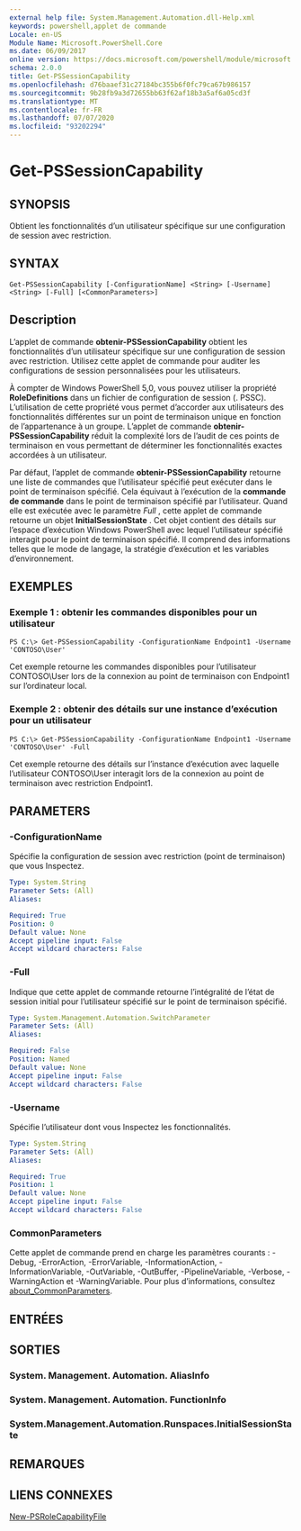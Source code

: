 ```yaml
---
external help file: System.Management.Automation.dll-Help.xml
keywords: powershell,applet de commande
Locale: en-US
Module Name: Microsoft.PowerShell.Core
ms.date: 06/09/2017
online version: https://docs.microsoft.com/powershell/module/microsoft.powershell.core/get-pssessioncapability?view=powershell-5.1&WT.mc_id=ps-gethelp
schema: 2.0.0
title: Get-PSSessionCapability
ms.openlocfilehash: d76baaef31c27184bc355b6f0fc79ca67b986157
ms.sourcegitcommit: 9b28fb9a3d72655bb63f62af18b3a5af6a05cd3f
ms.translationtype: MT
ms.contentlocale: fr-FR
ms.lasthandoff: 07/07/2020
ms.locfileid: "93202294"
---
```

# Get-PSSessionCapability

## SYNOPSIS
Obtient les fonctionnalités d’un utilisateur spécifique sur une configuration de session avec restriction.

## SYNTAX

```
Get-PSSessionCapability [-ConfigurationName] <String> [-Username] <String> [-Full] [<CommonParameters>]
```

## Description
L’applet de commande **obtenir-PSSessionCapability** obtient les fonctionnalités d’un utilisateur spécifique sur une configuration de session avec restriction.
Utilisez cette applet de commande pour auditer les configurations de session personnalisées pour les utilisateurs.

À compter de Windows PowerShell 5,0, vous pouvez utiliser la propriété **RoleDefinitions** dans un fichier de configuration de session (. PSSC).
L’utilisation de cette propriété vous permet d’accorder aux utilisateurs des fonctionnalités différentes sur un point de terminaison unique en fonction de l’appartenance à un groupe.
L’applet de commande **obtenir-PSSessionCapability** réduit la complexité lors de l’audit de ces points de terminaison en vous permettant de déterminer les fonctionnalités exactes accordées à un utilisateur.

Par défaut, l’applet de commande **obtenir-PSSessionCapability** retourne une liste de commandes que l’utilisateur spécifié peut exécuter dans le point de terminaison spécifié.
Cela équivaut à l’exécution de la **commande de commande** dans le point de terminaison spécifié par l’utilisateur.
Quand elle est exécutée avec le paramètre *Full* , cette applet de commande retourne un objet **InitialSessionState** .
Cet objet contient des détails sur l’espace d’exécution Windows PowerShell avec lequel l’utilisateur spécifié interagit pour le point de terminaison spécifié.
Il comprend des informations telles que le mode de langage, la stratégie d’exécution et les variables d’environnement.

## EXEMPLES

### Exemple 1 : obtenir les commandes disponibles pour un utilisateur

```
PS C:\> Get-PSSessionCapability -ConfigurationName Endpoint1 -Username 'CONTOSO\User'
```

Cet exemple retourne les commandes disponibles pour l’utilisateur CONTOSO\User lors de la connexion au point de terminaison con Endpoint1 sur l’ordinateur local.

### Exemple 2 : obtenir des détails sur une instance d’exécution pour un utilisateur

```
PS C:\> Get-PSSessionCapability -ConfigurationName Endpoint1 -Username 'CONTOSO\User' -Full
```

Cet exemple retourne des détails sur l’instance d’exécution avec laquelle l’utilisateur CONTOSO\User interagit lors de la connexion au point de terminaison avec restriction Endpoint1.

## PARAMETERS

### -ConfigurationName
Spécifie la configuration de session avec restriction (point de terminaison) que vous Inspectez.

```yaml
Type: System.String
Parameter Sets: (All)
Aliases:

Required: True
Position: 0
Default value: None
Accept pipeline input: False
Accept wildcard characters: False
```

### -Full
Indique que cette applet de commande retourne l’intégralité de l’état de session initial pour l’utilisateur spécifié sur le point de terminaison spécifié.

```yaml
Type: System.Management.Automation.SwitchParameter
Parameter Sets: (All)
Aliases:

Required: False
Position: Named
Default value: None
Accept pipeline input: False
Accept wildcard characters: False
```

### -Username
Spécifie l’utilisateur dont vous Inspectez les fonctionnalités.

```yaml
Type: System.String
Parameter Sets: (All)
Aliases:

Required: True
Position: 1
Default value: None
Accept pipeline input: False
Accept wildcard characters: False
```

### CommonParameters
Cette applet de commande prend en charge les paramètres courants : -Debug, -ErrorAction, -ErrorVariable, -InformationAction, -InformationVariable, -OutVariable, -OutBuffer, -PipelineVariable, -Verbose, -WarningAction et -WarningVariable. Pour plus d’informations, consultez [about_CommonParameters](https://go.microsoft.com/fwlink/?LinkID=113216).

## ENTRÉES

## SORTIES

### System. Management. Automation. AliasInfo

### System. Management. Automation. FunctionInfo

### System.Management.Automation.Runspaces.InitialSessionState

## REMARQUES

## LIENS CONNEXES

[New-PSRoleCapabilityFile](New-PSRoleCapabilityFile.md)
